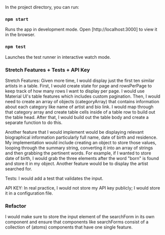 In the project directory, you can run:

### `npm start`

Runs the app in development mode.
Open [http://localhost:3000] to view it in the browser.

### `npm test`

Launches the test runner in interactive watch mode.
### Stretch Features + Tests + API Key
Stretch Features:
Given more time, I would display just the first ten similar artists in a table. First, I would create state for page and rowsPerPage to keep track of how many rows I want to display per page. I would use Material UI's table features which includes custom pagination. Then, I would need to create an array of objects (categoryArray) that contains information about each category like name of artist and bio link. I would map through that category array and create table cells inside of a table row to build out the table head. After that, I would build out the table body and create a separate function to do this.

Another feature that I would implement would be displaying relevant biographical information particularly full name, date of birth and residence. My implementation would include creating an object to store those values, looping through the summary string, converting it into an array of strings and then grabbing the pertinent words. For example, if I wanted to store date of birth, I would grab the three elements after the word "born" is found and store it in my object. Another feature would be to display the artist searched for. 

Tests: I would add a test that validates the input.

API KEY: In real practice, I would not store my API key publicly; I would store it in a configuration file. 

### Refactor
I would make sure to store the input element of the searchForm in its own component and ensure that components like searchForms consist of a collection of (atoms) components that have one single feature.



